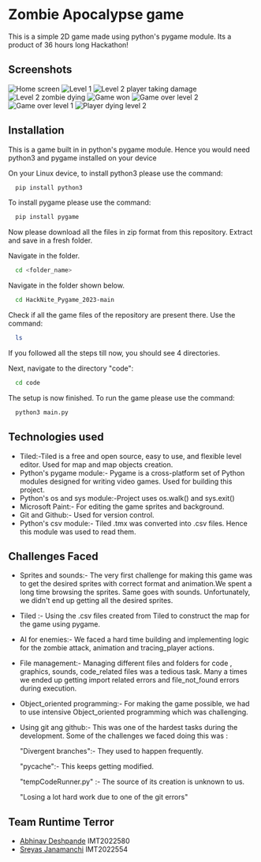 
# Zombie Apocalypse  game

This is a simple 2D game made using python's pygame module.
Its a product of 36 hours long Hackathon!

## Screenshots

![Home screen](https://github.com/Abhi-git-ghpro/HackNite_backup/blob/main/screenshots_for_game/1.png)
![Level 1](https://github.com/Abhi-git-ghpro/HackNite_backup/blob/main/screenshots_for_game/2.png)
![Level 2 player taking damage](https://github.com/Abhi-git-ghpro/HackNite_backup/blob/main/screenshots_for_game/3.png)
![Level 2 zombie dying](https://github.com/Abhi-git-ghpro/HackNite_backup/blob/main/screenshots_for_game/4.png)
![Game won](https://github.com/Abhi-git-ghpro/HackNite_backup/blob/main/screenshots_for_game/5.png)
![Game over level 2](https://github.com/Abhi-git-ghpro/HackNite_backup/blob/main/screenshots_for_game/6.png)
![Game over level 1](https://github.com/Abhi-git-ghpro/HackNite_backup/blob/main/screenshots_for_game/7.png)
![Player dying level 2](https://github.com/Abhi-git-ghpro/HackNite_backup/blob/main/screenshots_for_game/8.png)



## Installation

This is a game built in in python's pygame module. Hence you would need python3 and pygame installed on your device

On your Linux device,
to install python3 please use the command:
```bash
  pip install python3
```
To install pygame please use the command:
```bash
  pip install pygame
```
Now please download all the files in zip format from this repository. Extract and save in a fresh folder.

Navigate in the folder.
```bash
  cd <folder_name>
```
Navigate in the folder shown below.
```bash
  cd HackNite_Pygame_2023-main
```

Check if all the game files of the repository are present there.
Use the command:
```bash
  ls
```
If you followed all the steps till now, you should see 4 directories.

Next, navigate to the directory "code":
```bash
  cd code
```
The setup is now finished. To run the game please use the command:
```bash
  python3 main.py
```
## Technologies used

- Tiled:-Tiled is a free and open source, easy to use, and      flexible level editor. Used for map and map objects creation.
- Python's pygame module:- Pygame is a cross-platform set of Python modules designed for writing video games. Used for building this project.
- Python's os and sys module:-Project uses os.walk() and sys.exit()
- Microsoft Paint:- For editing the game sprites and background.
- Git and Github:- Used for version control.
- Python's csv module:- Tiled .tmx was converted into .csv files. Hence this module was used to read them.



## Challenges Faced
- Sprites and sounds:- The very first challenge for making this game was to get the desired sprites with correct format and animation.We spent a long time browsing the sprites. Same goes with sounds. Unfortunately, we didn't end up getting all the desired sprites.
- Tiled :- Using the .csv files created from Tiled to construct the map for the game using pygame.
- AI for enemies:- We faced a hard time building and implementing logic for the zombie attack, animation and tracing_player actions.
- File management:- Managing different files and folders for code , graphics, sounds, code_related files was a tedious task.
Many a times we ended up getting import related errors and file_not_found errors during execution.
- Object_oriented programming:- For making the game possible, we had to use intensive Object_oriented programming which was challenging.
- Using git ang github:- This was one of the hardest tasks during the development. Some of the challenges we faced doing this was :

  "Divergent branches":- They used to happen frequently.

  "pycache":- This keeps getting modified.

  "tempCodeRunner.py" :- The source of its creation is unknown  to us.

  "Losing a lot hard work due to one of the git errors"




## Team __Runtime Terror__

- [Abhinav Deshpande](https://github.com/Abhi-git-ghpro)
  IMT2022580
- [Sreyas Janamanchi](https://github.com/Sreyas-J)
  IMT2022554



